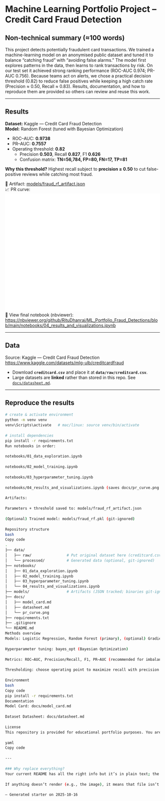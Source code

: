 # Machine Learning Portfolio Project – Credit Card Fraud Detection

## Non-technical summary (≈100 words)
This project detects potentially fraudulent card transactions. We trained a machine-learning model on an anonymised public dataset and tuned it to balance “catching fraud” with “avoiding false alarms.” The model first explores patterns in the data, then learns to rank transactions by risk. On our test set it achieved strong ranking performance (ROC-AUC 0.974; PR-AUC 0.756). Because teams act on alerts, we chose a practical decision threshold (0.82) to reduce false positives while keeping a high catch rate (Precision ≈ 0.50, Recall ≈ 0.83). Results, documentation, and how to reproduce them are provided so others can review and reuse this work.

---

## Results
**Dataset:** Kaggle — Credit Card Fraud Detection  
**Model:** Random Forest (tuned with Bayesian Optimization)

- ROC–AUC: **0.9738**  
- PR–AUC: **0.7557**  
- Operating threshold: **0.82**  
  - Precision **0.503**, Recall **0.827**, F1 **0.626**  
  - Confusion matrix: **TN=56,784, FP=80, FN=17, TP=81**

**Why this threshold?** Highest recall subject to **precision ≥ 0.50** to cut false-positive reviews while catching most fraud.

📄 Artifact: [models/fraud_rf_artifact.json](models/fraud_rf_artifact.json)  
📈 PR curve:  
![Precision–Recall curve](docs/pr_curve.png)  
👀 View final notebook (nbviewer):  
https://nbviewer.org/github/RituDhanraj/ML_Portfolio_Fraud_Detections/blob/main/notebooks/04_results_and_visualizations.ipynb

---

## Data
Source: Kaggle — Credit Card Fraud Detection  
https://www.kaggle.com/datasets/mlg-ulb/creditcardfraud

- Download **`creditcard.csv`** and place it at **`data/raw/creditcard.csv`**.  
- Large datasets are **linked** rather than stored in this repo. See [`docs/datasheet.md`](docs/datasheet.md).

---

## Reproduce the results

```bash
# create & activate environment
python -m venv venv
venv\Scripts\activate   # mac/linux: source venv/bin/activate

# install dependencies
pip install -r requirements.txt
Run notebooks in order:

notebooks/01_data_exploration.ipynb

notebooks/02_model_training.ipynb

notebooks/03_hyperparameter_tuning.ipynb

notebooks/04_results_and_visualizations.ipynb (saves docs/pr_curve.png and reports final metrics)

Artifacts:

Parameters + threshold saved to: models/fraud_rf_artifact.json

(Optional) Trained model: models/fraud_rf.pkl (git-ignored)

Repository structure
bash
Copy code
.
├── data/
│   ├── raw/                # Put original dataset here (creditcard.csv)
│   └── processed/          # Generated data (optional, git-ignored)
├── notebooks/
│   ├── 01_data_exploration.ipynb
│   ├── 02_model_training.ipynb
│   ├── 03_hyperparameter_tuning.ipynb
│   └── 04_results_and_visualizations.ipynb
├── models/                 # Artifacts (JSON tracked; binaries git-ignored)
├── docs/
│   ├── model_card.md
│   ├── datasheet.md
│   └── pr_curve.png
├── requirements.txt
├── .gitignore
└── README.md
Methods overview
Models: Logistic Regression, Random Forest (primary), (optional) Gradient Boosting

Hyperparameter tuning: bayes_opt (Bayesian Optimization)

Metrics: ROC–AUC, Precision/Recall, F1, PR–AUC (recommended for imbalance)

Thresholding: choose operating point to maximize recall with precision ≥ 0.50

Environment
bash
Copy code
pip install -r requirements.txt
Documentation
Model Card: docs/model_card.md

Dataset Datasheet: docs/datasheet.md

License
This repository is provided for educational portfolio purposes. You are responsible for complying with the dataset license on Kaggle.

yaml
Copy code

---

### Why replace everything?
Your current README has all the right info but it’s in plain text; the version above fixes headings, bullets, code blocks, links, and embeds the PR curve image so markers can scan it quickly.

If anything doesn’t render (e.g., the image), it means that file isn’t in the repo yet—upload it to the path shown and it will work immediately.

— Generated starter on 2025-10-16
